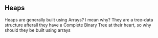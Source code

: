 ## Heaps

Heaps are generally built using Arrays? 
I mean why? 
They are a tree-data structure afterall they have a Complete Binary Tree at their heart, so why should they be built using arrays 
